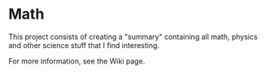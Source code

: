 # Math
This project consists of creating a "summary" containing all math, physics and other science stuff that I find interesting.


For more information, see the Wiki page.
